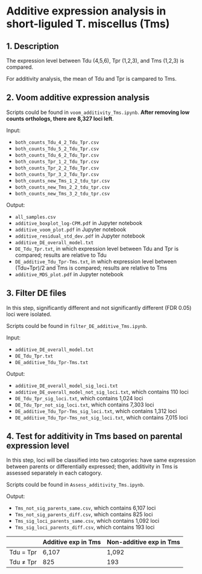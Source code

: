 # Additive expression analysis in short-liguled T. miscellus (Tms)

## 1. Description
The expression level between Tdu (4,5,6), Tpr (1,2,3), and Tms (1,2,3) is compared.

For additivity analysis, the mean of Tdu and Tpr is campared to Tms.

## 2. Voom additive expression analysis
Scripts could be found in `voom_additivity_Tms.ipynb`. **After removing low counts orthologs, there are 8,327 loci left**.

Input:
  - `both_counts_Tdu_4_2_Tdu_Tpr.csv`
  - `both_counts_Tdu_5_2_Tdu_Tpr.csv`
  - `both_counts_Tdu_6_2_Tdu_Tpr.csv`
  - `both_counts_Tpr_1_2_Tdu_Tpr.csv`
  - `both_counts_Tpr_2_2_Tdu_Tpr.csv`
  - `both_counts_Tpr_3_2_Tdu_Tpr.csv`
  - `both_counts_new_Tms_1_2_tdu_tpr.csv`
  - `both_counts_new_Tms_2_2_tdu_tpr.csv`
  - `both_counts_new_Tms_3_2_tdu_tpr.csv`

Output:
  - `all_samples.csv`
  - `additive_boxplot_log-CPM.pdf` in Jupyter notebook
  - `additive_voom_plot.pdf` in Jupyter notebook
  - `additive_residual_std_dev.pdf` in Jupyter notebook
  - `additive_DE_overall_model.txt`
  - `DE_Tdu_Tpr.txt`, in which expression level between Tdu and Tpr is compared; results are relative to Tdu
  - `DE_additive_Tdu_Tpr-Tms.txt`, in which expression level between (Tdu+Tpr)/2 and Tms is compared; results are relative to Tms
  - `additive_MDS_plot.pdf` in Jupyter notebook
  
## 3. Filter DE files
In this step, significantly different and not significantly different (FDR 0.05) loci were isolated.

Scripts could be found in `filter_DE_additive_Tms.ipynb`.

Input:
  - `additive_DE_overall_model.txt`
  - `DE_Tdu_Tpr.txt`
  - `DE_additive_Tdu_Tpr-Tms.txt`

Output:
  - `additive_DE_overall_model_sig_loci.txt`
  - `additive_DE_overall_model_not_sig_loci.txt`, which contains 110 loci
  - `DE_Tdu_Tpr_sig_loci.txt`, which contains 1,024 loci
  - `DE_Tdu_Tpr_not_sig_loci.txt`, which contains 7,303 loci
  - `DE_additive_Tdu_Tpr-Tms_sig_loci.txt`, which contains 1,312 loci
  - `DE_additive_Tdu_Tpr-Tms_not_sig_loci.txt`, which contains 7,015 loci

## 4. Test for additivity in Tms based on parental expression level
In this step, loci will be classified into two catogories: have same expression between parents or differentially expressed; then, additivity in Tms is assessed separately in each catogory.

Scripts could be found in `Assess_additivity_Tms.ipynb`.

Output:
  - `Tms_not_sig_parents_same.csv`, which contains 6,107 loci
  - `Tms_not_sig_parents_diff.csv`, which contains 825 loci
  - `Tms_sig_loci_parents_same.csv`, which contains 1,092 loci
  - `Tms_sig_loci_parents_diff.csv`, which contains 193 loci

|    | Additive exp in Tms | Non-additive exp in Tms |
| -- | -- | -- |
| Tdu = Tpr | 6,107 | 1,092 |
| Tdu ≠ Tpr | 825 | 193 |

